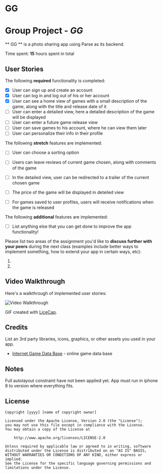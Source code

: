 # GG
# Group Project - *GG*

** GG ** is a photo sharing app using Parse as its backend.

Time spent: **15** hours spent in total

## User Stories

The following **required** functionality is completed:

- [x] User can sign up and create an account
- [x] User can log in and log out of his or her account
- [x] User can see a home view of games with a small description of the game, along with the title and release date of it
- [ ] User can enter a detailed view, here a detailed description of the game will be displayed
- [ ] User can enter a future game release view
- [ ] User can save games to his account, where he can view them later
- [ ] User can personalize their info in their profile 

The following **stretch** features are implemented:

- [ ] User can choose a sorting option 
- [ ] Users can leave reviews of current game chosen, along with comments of the game
- [ ] In the detailed view, user can be redirected to a trailer of the current chosen game
- [ ] The price of the game will be displayed in deteiled view
- [ ] For games saved to user profiles, users will receive notifications when the game is released


The following **additional** features are implemented:

- [ ] List anything else that you can get done to improve the app functionality!

Please list two areas of the assignment you'd like to **discuss further with your peers** during the next class (examples include better ways to implement something, how to extend your app in certain ways, etc):

1.
2.

## Video Walkthrough

Here's a walkthrough of implemented user stories:

<img src='https://i.imgur.com/CEzfS7d.gif' title='Video Walkthrough' width='' alt='Video Walkthrough' />

GIF created with [LiceCap](http://www.cockos.com/licecap/).

## Credits

List an 3rd party libraries, icons, graphics, or other assets you used in your app.

- [Internet Game Data Base](https://igdb.com) - online game data base 


## Notes

Full autolayout constraint have not been applied yet. App must run in iphone 8 to version where everything fits. 

## License

    Copyright [yyyy] [name of copyright owner]

    Licensed under the Apache License, Version 2.0 (the "License");
    you may not use this file except in compliance with the License.
    You may obtain a copy of the License at

        http://www.apache.org/licenses/LICENSE-2.0

    Unless required by applicable law or agreed to in writing, software
    distributed under the License is distributed on an "AS IS" BASIS,
    WITHOUT WARRANTIES OR CONDITIONS OF ANY KIND, either express or implied.
    See the License for the specific language governing permissions and
    limitations under the License.
